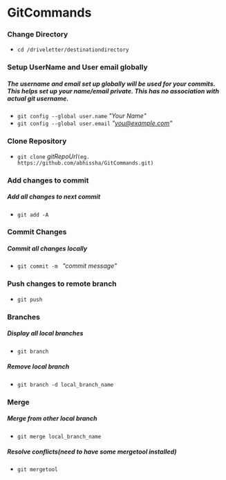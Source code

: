 # GitCommands

### Change Directory
* `cd /driveletter/destinationdirectory`

### Setup UserName and User email globally
##### The username and email set up globally will be used for your commits. This helps set up your name/email private. This has no association with actual git username.
* `git config --global user.name` *"Your Name"*
* `git config --global user.email` *"you@example.com"*

### Clone Repository
* `git clone` *gitRepoUrl*`(eg. https://github.com/abhissha/GitCommands.git)`

### Add changes to commit
##### Add all changes to next commit
* `git add -A`

### Commit Changes
##### Commit all changes locally
* `git commit -m ` *"commit message"*

### Push changes to remote branch
* `git push`

### Branches
##### Display all local branches
* `git branch`

##### Remove local branch
* `git branch -d local_branch_name`

### Merge
##### Merge from other local branch
* `git merge local_branch_name`

##### Resolve conflicts(need to have some mergetool installed)
* `git mergetool`
